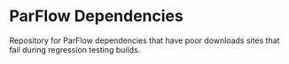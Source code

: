 # ParFlow Dependencies

Repository for ParFlow dependencies that have poor downloads sites
that fail during regression testing builds.
